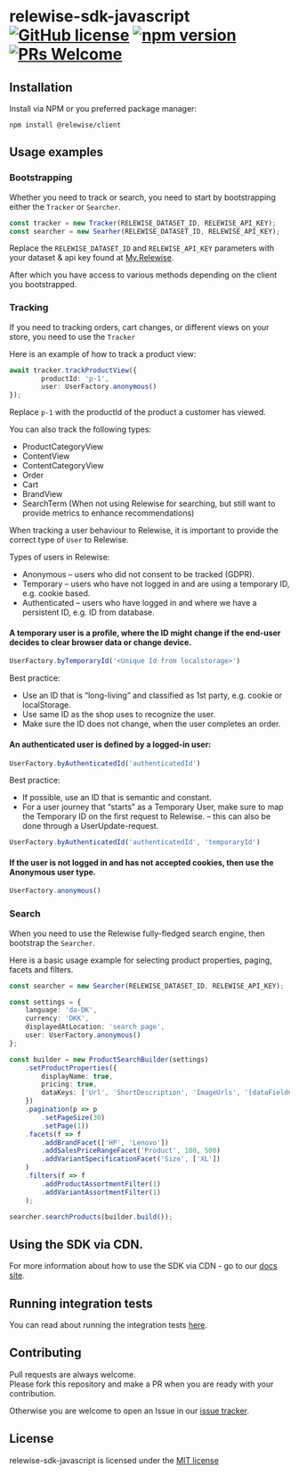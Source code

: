 # relewise-sdk-javascript [![GitHub license](https://img.shields.io/badge/license-MIT-blue.svg)](./LICENSE) [![npm version](https://badge.fury.io/js/@relewise%2Fclient.svg)](https://badge.fury.io/js/@relewise%2Fclient) [![PRs Welcome](https://img.shields.io/badge/PRs-welcome-brightgreen.svg)](https://https://github.com/Relewise/relewise-sdk-csharp-extensions/pulls)

## Installation 

Install via NPM or you preferred package manager: 

```
npm install @relewise/client
```

## Usage examples

### Bootstrapping

Whether you need to track or search, you need to start by bootstrapping either the `Tracker` or `Searcher`.

```ts
const tracker = new Tracker(RELEWISE_DATASET_ID, RELEWISE_API_KEY);
const searcher = new Searher(RELEWISE_DATASET_ID, RELEWISE_API_KEY);
```

Replace the `RELEWISE_DATASET_ID` and `RELEWISE_API_KEY` parameters with your dataset & api key found at [My.Relewise](https://my.relewise.com/developer-settings). 

After which you have access to various methods depending on the client you bootstrapped.

### Tracking

If you need to tracking orders, cart changes, or different views on your store, you need to use the `Tracker` 

Here is an example of how to track a product view:
```ts
await tracker.trackProductView({
        productId: 'p-1',
        user: UserFactory.anonymous()
});
```
Replace `p-1` with the productId of the product a customer has viewed.

You can also track the following types:
- ProductCategoryView
- ContentView
- ContentCategoryView
- Order
- Cart
- BrandView
- SearchTerm (When not using Relewise for searching, but still want to provide metrics to enhance recommendations)

When tracking a user behaviour to Relewise, it is important to provide the correct type of `User` to Relewise.

Types of users in Relewise:
- Anonymous – users who did not consent to be tracked (GDPR).
- Temporary – users who have not logged in and are using a temporary ID, e.g. cookie based.
- Authenticated – users who have logged in and where we have a persistent ID, e.g. ID from database.

#### A temporary user is a profile, where the ID might change if the end-user decides to clear browser data or change device.
```ts
UserFactory.byTemporaryId('<Unique Id from localstorage>')
```
Best practice:
 - Use an ID that is “long-living” and classified as 1st party, e.g. cookie or localStorage.
 - Use same ID as the shop uses to recognize the user.
 - Make sure the ID does not change, when the user completes an order.

#### An authenticated user is defined by a logged-in user:
```ts
UserFactory.byAuthenticatedId('authenticatedId')
```
Best practice:
 - If possible, use an ID that is semantic and constant.
 - For a user journey that “starts” as a Temporary User, make sure
to map the Temporary ID on the first request to Relewise.
– this can also be done through a UserUpdate-request.
```ts
UserFactory.byAuthenticatedId('authenticatedId', 'temporaryId')
```

#### If the user is not logged in and has not accepted cookies, then use the Anonymous user type.
```ts
UserFactory.anonymous()
```

### Search

When you need to use the Relewise fully-fledged search engine, then bootstrap the `Searcher`.

Here is a basic usage example for selecting product properties, paging, facets and filters.

```ts
const searcher = new Searcher(RELEWISE_DATASET_ID, RELEWISE_API_KEY);

const settings = {
    language: 'da-DK',
    currency: 'DKK',
    displayedAtLocation: 'search page',
    user: UserFactory.anonymous()
};

const builder = new ProductSearchBuilder(settings)
    .setProductProperties({
        displayName: true,
        pricing: true,
        dataKeys: ['Url', 'ShortDescription', 'ImageUrls', '[dataFieldConventionName]*']
    })
    .pagination(p => p
        .setPageSize(30)
        .setPage(1))
    .facets(f => f
        .addBrandFacet(['HP', 'Lenovo'])
        .addSalesPriceRangeFacet('Product', 100, 500)
        .addVariantSpecificationFacet('Size', ['XL'])
    )
    .filters(f => f
        .addProductAssortmentFilter(1)
        .addVariantAssortmentFilter(1)
    );

searcher.searchProducts(builder.build());
```

## Using the SDK via CDN.

For more information about how to use the SDK via CDN - go to our [docs site](https://docs.relewise.com/docs/developer/libraries.html).

## Running integration tests

You can read about running the integration tests [here](/lib/dev.guide.md#testing).

## Contributing

Pull requests are always welcome.  
Please fork this repository and make a PR when you are ready with your contribution.  

Otherwise you are welcome to open an Issue in our [issue tracker](https://github.com/Relewise/relewise-sdk-javascript/issues).

## License

relewise-sdk-javascript is licensed under the [MIT license](./LICENSE)
